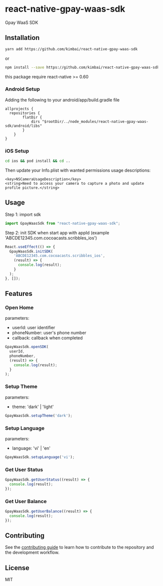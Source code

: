 # react-native-gpay-waas-sdk

Gpay WaaS SDK

## Installation

```sh
yarn add https://github.com/kimbai/react-native-gpay-waas-sdk
```
or
```sh
npm install --save https://github.com/kimbai/react-native-gpay-waas-sdk
```
this package require react-native >= 0.60

### Android Setup
Adding the following to your android/app/build.gradle file

```
allprojects {
  repositories {
        flatDir {
            dirs "$rootDir/../node_modules/react-native-gpay-waas-sdk/android/libs"
        }
    }
}
```

### iOS Setup
```sh
cd ios && pod install && cd ..
```

Then update your Info.plist with wanted permissions usage descriptions:
```
<key>NSCameraUsageDescription</key>
<string>Need to access your camera to capture a photo and update profile picture.</string>
```

## Usage

Step 1: import sdk

```js
import GpayWaasSdk from "react-native-gpay-waas-sdk";
```

Step 2: init SDK when start app with appId (example 'ABCDE12345.com.cocoacasts.scribbles_ios')

```js
React.useEffect(() => {
  GpayWaasSdk.initSDK(
    'ABCDE12345.com.cocoacasts.scribbles_ios',
    (result) => {
      console.log(result);
    }
  );
}, []);
```

## Features

### Open Home
parameters:
 - userId: user identifier
 - phoneNumber: user's phone number
 - callback: callback when completed

```js
GpayWaasSdk.openSDK(
  userId,
  phoneNumber,
  (result) => {
    console.log(result);
  }
);
```

### Setup Theme
parameters:
 - theme: 'dark' | 'light'

```js
GpayWaasSdk.setupTheme('dark');
```

### Setup Language
parameters:
 - language: 'vi' | 'en'

```js
GpayWaasSdk.setupLanguage('vi');
```

### Get User Status

```js
GpayWaasSdk.getUserStatus((result) => {
  console.log(result);
});
```

### Get User Balance

```js
GpayWaasSdk.getUserBalance((result) => {
  console.log(result);
});
```

## Contributing

See the [contributing guide](CONTRIBUTING.md) to learn how to contribute to the repository and the development workflow.

## License

MIT
